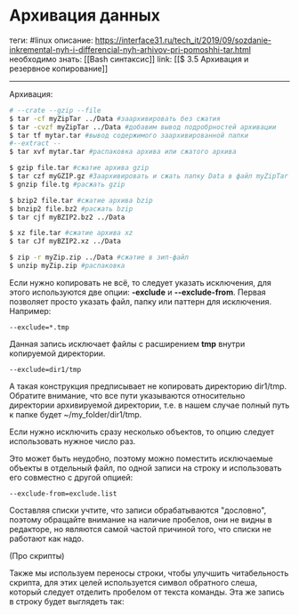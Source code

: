 # Архивация данных

теги: #linux 
описание: https://interface31.ru/tech_it/2019/09/sozdanie-inkremental-nyh-i-differencial-nyh-arhivov-pri-pomoshhi-tar.html
необходимо знать: [[Bash синтаксис]]
link: [[$ 3.5 Архивация и резервное копирование]]

---

Архивация:

```bash
# --crate --gzip --file
$ tar -cf myZipTar ../Data #заархивировать без сжатия
$ tar -cvzf myZipTar ../Data #добавим вывод подробрностей архивации
$ tar tf mytar.tar #вывод содержимого заархивированной папки
#--extract --
$ tar xvf mytar.tar #распаковка архива или сжатого архива

$ gzip file.tar #сжатие архива gzip
$ tar czf myGZIP.gz #Заархивировать и сжать папку Data в файл myZipTar
$ gnzip file.tg #расжать gzip

$ bzip2 file.tar #сжатие архива bzip
$ bnzip2 file.bz2 #расжать bzip
$ tar cjf myBZIP2.bz2 ../Data

$ xz file.tar #сжатие архива xz
$ tar cJf myBZIP2.xz ../Data

$ zip -r myZip.zip ../Data #сжатие в зип-файл
$ unzip myZip.zip #распаковка
```

Если нужно копировать не всё, то следует указать исключения, для этого используются две опции: **-exclude** и **--exclude-from**. Первая позволяет просто указать файл, папку или паттерн для исключения. Например:

```
--exclude=*.tmp

```

Данная запись исключает файлы с расширением **tmp** внутри копируемой директории.

```
--exclude=dir1/tmp
```

А такая конструкция предписывает не копировать директорию dir1/tmp. Обратите внимание, что все пути указываются относительно директории архивируемой директории, т.е. в нашем случае полный путь к папке будет ~/my_folder/dir1/tmp.

Если нужно исключить сразу несколько объектов, то опцию следует использовать нужное число раз.

Это может быть неудобно, поэтому можно поместить исключаемые объекты в отдельный файл, по одной записи на строку и использовать его совместно с другой опцией:

```
--exclude-from=exclude.list
```

Составляя списки учтите, что записи обрабатываются "дословно", поэтому обращайте внимание на наличие пробелов, они не видны в редакторе, но являются самой частой причиной того, что списки не работают как надо.

(Про скрипты)

Также мы используем переносы строки, чтобы улучшить читабельность скрипта, для этих целей используется символ обратного слеша, который следует отделить пробелом от текста команды. Эта же запись в строку будет выглядеть так: